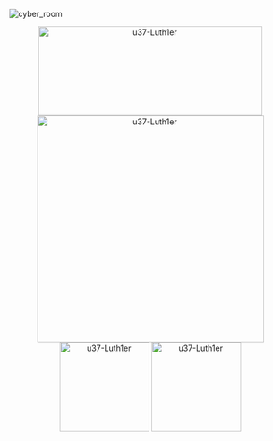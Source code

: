 ![cyber_room](https://mir-s3-cdn-cf.behance.net/project_modules/1400/bbefa799786133.5efa9bf3d1b49.gif)



<div align="center">
<img  src="https://github-readme-stats.vercel.app/api?username=u37-Luth1er&theme=omni&show_icons=true&hide_border=true&count_private=true" alt="u37-Luth1er" width="400" height="160"/>
<img  src="https://github-readme-streak-stats.herokuapp.com/?user=u37-Luth1er&theme=omni&hide_border=true" alt="u37-Luth1er" width="405" />
<img src="https://github-readme-tech-stack.vercel.app/api/cards?title=Stack&lineCount=3&theme=cyberpunk&bg=%23191622&badge=%23472A43&border=%23191622&titleColor=%23FF79C6&line1=python%2Cpython%2Cffde57%3BC%2CC%2C68a063%3Bjavascript%2Cjavascript%2Cf7df1e%3Bphp%2Cphp%2C787cb5%3Bjquery%2Cjquery%2C0769ad%3Bajax%2Cajax%2C80ccff%3B&line2=aws%2Caws%2Cff9900%3Bazure%2Cazure%2C1e8cbe%3Bgoogle%20cloud%20platform%2Cgoogle%20cloud%20platform%2C4285f4%3B" alt="u37-Luth1er" height="160"/>
<img src="https://github-readme-stats.vercel.app/api/top-langs/?username=u37-Luth1er&theme=omni&show_icons=true&hide_border=true&layout=compact" alt="u37-Luth1er" height="160"/>
</div>
